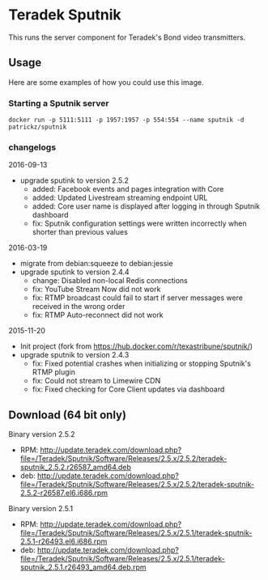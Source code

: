 Teradek Sputnik
===============
This runs the server component for Teradek's Bond video transmitters.

Usage
-----
Here are some examples of how you could use this image.

### Starting a Sputnik server
	docker run -p 5111:5111 -p 1957:1957 -p 554:554 --name sputnik -d patrickz/sputnik


### changelogs
2016-09-13
 - upgrade sputink to version 2.5.2
   - added: Facebook events and pages integration with Core
   - added: Updated Livestream streaming endpoint URL
   - added: Core user name is displayed after logging in through Sputnik dashboard
   - fix: Sputnik configuration settings were written incorrectly when shorter than previous values


2016-03-19
 - migrate from debian:squeeze to debian:jessie
 - upgrade sputink to version 2.4.4
   - change: Disabled non-local Redis connections
   - fix: YouTube Stream Now did not work
   - fix: RTMP broadcast could fail to start if server messages were received in the wrong order
   - fix: RTMP Auto-reconnect did not work


2015-11-20
 - Init project (fork from https://hub.docker.com/r/texastribune/sputnik/)
 - upgrade sputnik to version 2.4.3
   - fix: Fixed potential crashes when initializing or stopping Sputnik's RTMP plugin
   - fix: Could not stream to Limewire CDN
   - fix: Fixed checking for Core Client updates via dashboard

Download (64 bit only)
-----
Binary version 2.5.2
- RPM: http://update.teradek.com/download.php?file=/Teradek/Sputnik/Software/Releases/2.5.x/2.5.2/teradek-sputnik_2.5.2.r26587_amd64.deb
- deb: http://update.teradek.com/download.php?file=/Teradek/Sputnik/Software/Releases/2.5.x/2.5.2/teradek-sputnik-2.5.2-r26587.el6.i686.rpm

Binary version 2.5.1
- RPM: http://update.teradek.com/download.php?file=/Teradek/Sputnik/Software/Releases/2.5.x/2.5.1/teradek-sputnik-2.5.1-r26493.el6.i686.rpm
- deb: http://update.teradek.com/download.php?file=/Teradek/Sputnik/Software/Releases/2.5.x/2.5.1/teradek-sputnik_2.5.1.r26493_amd64.deb.rpm
